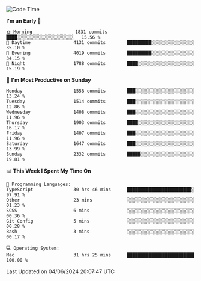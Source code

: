 <!--START_SECTION:waka-->
![Code Time](http://img.shields.io/badge/Code%20Time-4%2C046%20hrs%2011%20mins-blue)

**I'm an Early 🐤** 

```text
🌞 Morning                1831 commits        ████░░░░░░░░░░░░░░░░░░░░░   15.56 % 
🌆 Daytime                4131 commits        █████████░░░░░░░░░░░░░░░░   35.10 % 
🌃 Evening                4019 commits        █████████░░░░░░░░░░░░░░░░   34.15 % 
🌙 Night                  1788 commits        ████░░░░░░░░░░░░░░░░░░░░░   15.19 % 
```
📅 **I'm Most Productive on Sunday** 

```text
Monday                   1558 commits        ███░░░░░░░░░░░░░░░░░░░░░░   13.24 % 
Tuesday                  1514 commits        ███░░░░░░░░░░░░░░░░░░░░░░   12.86 % 
Wednesday                1408 commits        ███░░░░░░░░░░░░░░░░░░░░░░   11.96 % 
Thursday                 1903 commits        ████░░░░░░░░░░░░░░░░░░░░░   16.17 % 
Friday                   1407 commits        ███░░░░░░░░░░░░░░░░░░░░░░   11.96 % 
Saturday                 1647 commits        ███░░░░░░░░░░░░░░░░░░░░░░   13.99 % 
Sunday                   2332 commits        █████░░░░░░░░░░░░░░░░░░░░   19.81 % 
```


📊 **This Week I Spent My Time On** 

```text
💬 Programming Languages: 
TypeScript               30 hrs 46 mins      ████████████████████████░   97.91 % 
Other                    23 mins             ░░░░░░░░░░░░░░░░░░░░░░░░░   01.23 % 
SCSS                     6 mins              ░░░░░░░░░░░░░░░░░░░░░░░░░   00.36 % 
Git Config               5 mins              ░░░░░░░░░░░░░░░░░░░░░░░░░   00.28 % 
Bash                     3 mins              ░░░░░░░░░░░░░░░░░░░░░░░░░   00.17 % 

💻 Operating System: 
Mac                      31 hrs 25 mins      █████████████████████████   100.00 % 
```


 Last Updated on 04/06/2024 20:07:47 UTC
<!--END_SECTION:waka-->
